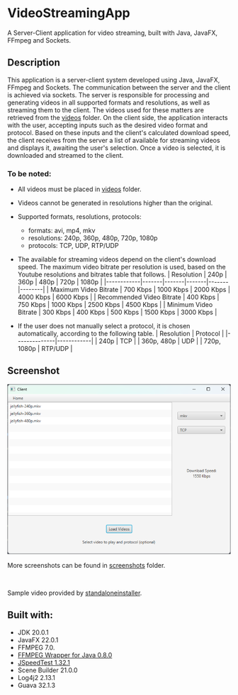 # VideoStreamingApp
A Server-Client application for video streaming, built with Java, JavaFX, FFmpeg and Sockets.
## Description
This application is a server-client system developed using Java, JavaFX, FFmpeg and Sockets. The communication between the server and the client is achieved via sockets. The server is responsible for processing and generating videos in all supported formats and resolutions, as well as streaming them to the client. The videos used for these matters are retrieved from the [videos](https://github.com/GeorgiaKt/MultimediaApp/tree/main/src/main/resources/videos) folder. On the client side, the application interacts with the user, accepting inputs such as the desired video format and protocol. Based on these inputs and the client's calculated download speed, the client receives from the server a list of available for streaming videos and displays it, awaiting the user's selection. Once a video is selected, it is downloaded and streamed to the client.

### To be noted:
- All videos must be placed in [videos](https://github.com/GeorgiaKt/MultimediaApp/tree/main/src/main/resources/videos) folder.
- Videos cannot be generated in resolutions higher than the original.
- Supported formats, resolutions, protocols:
    - formats: avi, mp4, mkv
    - resolutions: 240p, 360p, 480p, 720p, 1080p
    - protocols: TCP, UDP, RTP/UDP
- The available for streaming videos depend on the client's download speed. The maximum video bitrate per resolution is used, based on the Youtube resolutions and bitrates table that follows.
  | Resolution | 240p  | 360p  | 480p  | 720p  | 1080p  |
  |------------|-------|-------|-------|-------|--------|
  | Maximum Video Bitrate | 700 Kbps | 1000 Kbps | 2000 Kbps | 4000 Kbps | 6000 Kbps |
  | Recommended Video Bitrate | 400 Kbps | 750 Kbps | 1000 Kbps | 2500 Kbps | 4500 Kbps |
  | Minimum Video Bitrate | 300 Kbps | 400 Kbps | 500 Kbps | 1500 Kbps | 3000 Kbps |

- If the user does not manually select a protocol, it is chosen automatically, according to the following table.
  |  Resolution  |  Protocol  |
  |--------------|------------|
  |    240p      |    TCP     |
  |  360p, 480p  |    UDP     |
  | 720p, 1080p  |   RTP/UDP  |

## Screenshot
![](https://github.com/GeorgiaKt/MultimediaApp/blob/main/screenshots/client.png)

More screenshots can be found in [screenshots](https://github.com/GeorgiaKt/MultimediaApp/tree/main/screenshots) folder.

<br />

Sample video provided by [standaloneinstaller](https://standaloneinstaller.com/blog/big-list-of-sample-videos-for-testers-124.html).

## Built with:
- JDK 20.0.1
- JavaFX 22.0.1
- FFMPEG 7.0.
- [FFMPEG Wrapper for Java 0.8.0](https://github.com/bramp/ffmpeg-cli-wrapper)
- [JSpeedTest 1.32.1](https://github.com/bertrandmartel/speed-test-lib)
- Scene Builder 21.0.0
- Log4j2 2.13.1
- Guava 32.1.3

